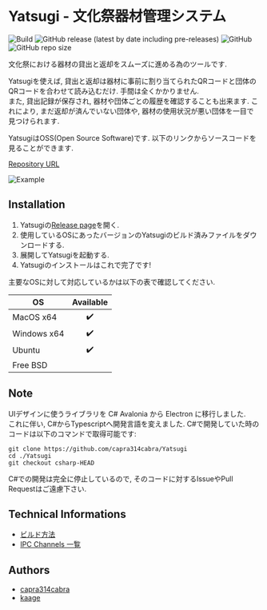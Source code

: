 # Yatsugi - 文化祭器材管理システム

![Build](https://github.com/capra314cabra/Yatsugi/workflows/Build/badge.svg)
![GitHub release (latest by date including pre-releases)](https://img.shields.io/github/v/release/capra314cabra/yatsugi?include_prereleases)
![GitHub](https://img.shields.io/github/license/capra314cabra/yatsugi)
![GitHub repo size](https://img.shields.io/github/repo-size/capra314cabra/yatsugi)

文化祭における器材の貸出と返却をスムーズに進める為のツールです.

Yatsugiを使えば, 貸出と返却は器材に事前に割り当てられたQRコードと団体のQRコードを合わせて読み込むだけ. 手間は全くかかりません.  
また, 貸出記録が保存され, 器材や団体ごとの履歴を確認することも出来ます. これにより, まだ返却が済んでいない団体や, 器材の使用状況が悪い団体を一目で見つけられます.

YatsugiはOSS(Open Source Software)です. 以下のリンクからソースコードを見ることができます.

[Repository URL](https://github.com/capra314cabra/Yatsugi)

![Example](https://media.githubusercontent.com/media/capra314cabra/Yatsugi/master/img/example.png)

## Installation

 1. Yatsugiの[Release page](https://github.com/capra314cabra/Yatsugi/releases)を開く.
2. 使用しているOSにあったバージョンのYatsugiのビルド済みファイルをダウンロードする.
3. 展開してYatsugiを起動する.
4. Yatsugiのインストールはこれで完了です!

主要なOSに対して対応しているかは以下の表で確認してください.

|OS|Available|
|---|:---:|
|MacOS x64| :heavy_check_mark: |
|Windows x64| :heavy_check_mark: |
|Ubuntu| :heavy_check_mark: |
|Free BSD||

## Note

UIデザインに使うライブラリを C# Avalonia から Electron に移行しました.  
これに伴い, C#からTypescriptへ開発言語を変えました. C#で開発していた時のコードは以下のコマンドで取得可能です:

```
git clone https://github.com/capra314cabra/Yatsugi
cd ./Yatsugi
git checkout csharp-HEAD
```

C#での開発は完全に停止しているので, そのコードに対するIssueやPull Requestはご遠慮下さい.

## Technical Informations

- [ビルド方法](https://github.com/capra314cabra/Yatsugi/blob/master/how_to_build.md)
- [IPC Channels 一覧](https://github.com/capra314cabra/Yatsugi/blob/master/ipc_channels.md)

## Authors

- [capra314cabra](https://github.com/capra314cabra)
- [kaage](https://github.com/ageprocpp)
